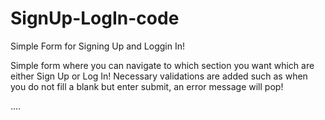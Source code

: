# SignUp-LogIn-code
Simple Form for Signing Up and Loggin In!

Simple form where you can navigate to which section you want which are either Sign Up or Log In!
Necessary validations are added such as when you do not fill a blank but enter submit, an error message will pop!

.... 
